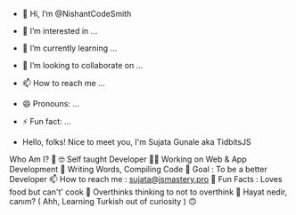 - 👋 Hi, I’m @NishantCodeSmith
- 👀 I’m interested in ...
- 🌱 I’m currently learning ...
- 💞️ I’m looking to collaborate on ...
- 📫 How to reach me ...
- 😄 Pronouns: ...
- ⚡ Fun fact: ...

- Hello, folks! 
Nice to meet you, I'm Sujata Gunale aka TidbitsJS

Who Am I? 🤠
🤓 Self taught Developer
👩‍💻 Working on Web & App Development
📝 Writing Words, Compiling Code
🎯 Goal : To be a better Developer
📫 How to reach me : sujata@jsmastery.pro
💌 Fun Facts :
Loves food but can't' cook 🐼
Overthinks thinking to not to overthink 🙂
Hayat nedir, canım? ( Ahh, Learning Turkish out of curiosity ) 🙃

<!---
NishantCodeSmith/NishantCodeSmith is a ✨ special ✨ repository because its `README.md` (this file) appears on your GitHub profile.
You can click the Preview link to take a look at your changes.
--->
